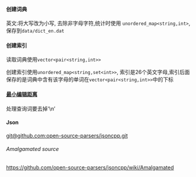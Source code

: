 #### 创建词典

英文:将大写改为小写, 去除非字母字符,统计时使用 `unordered_map<string,int>`,保存到`data/dict_en.dat`

#### 创建索引

读取词典使用`vector<pair<string,int>>`

创建索引使用`unordered_map<string,set<int>>`, 索引是26个英文字母,索引后面保存的是词典中含有该字母的单词在`vector<pair<string,int>>`中的下标

#### [最小编辑距离](https://www.cnblogs.com/robert-dlut/p/4077540.html)

处理查询词要去掉‘\n’

#### Json

[git@github.com:open-source-parsers/jsoncpp.git]()

###### Amalgamated source

https://github.com/open-source-parsers/jsoncpp/wiki/Amalgamated


